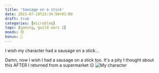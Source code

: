 ```yaml
---
title: 'Sausage on a stick'
date: 2023-07-10T22:34:58+01:00
draft: true
categories: [microblog]
tags: [gaming, guild wars 2] 
moods: 😍
bonus: 📧
---
```

I wish my character had a sausage on a stick...

Damn, now I wish I had a sausage on a stick too. It's a pity I thought about this AFTER I returned from a supermarket 😕
![My character](https://files.mastodon.social/cache/media_attachments/files/110/689/749/444/640/022/original/928058b0c66c8bc5.jpg)

